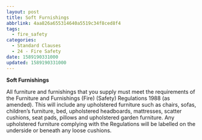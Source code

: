```yaml
---
layout: post
title: Soft Furnishings
abbrlink: 4aa826a655314640a5519c34f8ced8f4
tags:
  - fire_safety
categories:
  - Standard Clauses
  - 24 - Fire Safety
date: 1589190331000
updated: 1589190331000
---
```


**Soft Furnishings**

All furniture and furnishings that you supply must meet the requirements of the Furniture and Furnishings (Fire) (Safety) Regulations 1988 (as amended). This will include any upholstered furniture such as chairs, sofas, children’s furniture, bed, upholstered headboards, mattresses, scatter cushions, seat pads, pillows and upholstered garden furniture. Any upholstered furniture complying with the Regulations will be labelled on the underside or beneath any loose cushions.
